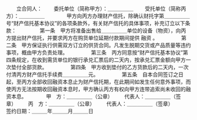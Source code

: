 
 



　　立合同人：
　　委托单位（简称甲方）：＿＿＿＿＿
　　受托单位（简称丙方）：＿＿＿＿＿　　
　　甲方向丙方办理财产信托，除确认财托字第＿＿＿＿＿号“财产信托基本协议”的各项条款外，有关财产信托的具体事项，补充订立以下条款：
　　
　　第一条　甲方将准备出售给＿＿＿＿＿单位的设备（物资），向丙方提出财产信托，并要求丙方在购货单位延期付款期间提供
融资
。
　　
　　第二条　甲方保证执行供需双方订立的供货合同。凡发生脱期交货或产品质量等违约事项，概由甲方负责处理。
　　
　　第三条　丙方同意按“财产信托基本协议”第四条规定，在收到需货单位的银行承兑汇票后的二天内，按承兑汇票金额向甲方一次垫付全部货款。
　　
　　第四条　甲方收到垫付的乙方货款后的二天内，一次付清丙方财产信托手续费＿＿＿＿＿元。
　　
　　第五条　自本合同签订之日起，至丙方全部收回融资本息止为财产信托期，在此期间如发生任何意外事项，而使丙方无法按期收回融资本息时，甲方确认丙方有权向甲方连带追索尚未收回的融资本息。　　
　　甲　方：＿＿＿＿＿（公章）
　　代表人：＿＿＿＿＿（签章）
　　丙　方：＿＿＿＿＿（公章）
　　代表人：＿＿＿＿＿（签章）　　　　　　　　　　　　　　　　　　　 
签约日期：＿＿＿年＿＿＿月＿＿＿日
　

 


 

 
 
 
 
 
  


  
 

  


  


  
 
 
 
 

